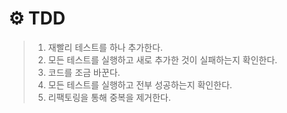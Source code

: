 # ⚙️ TDD
>
>1. 재빨리 테스트를 하나 추가한다.
>2. 모든 테스트를 실행하고 새로 추가한 것이 실패하는지 확인한다.
>3. 코드를 조금 바꾼다.
>4. 모든 테스트를 실행하고 전부 성공하는지 확인한다.
>5. 리팩토링을 통해 중복을 제거한다.
